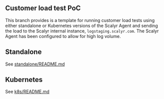 ## Customer load test PoC

This branch provides is a template for running customer load tests using
either standalone or Kubernetes versions of the Scalyr Agent and sending the
load to the Scalyr internal instance, `logstaging.scalyr.com`.  The Scalyr
Agent has been configured to allow for high log volume.


## Standalone

See [standalone/README.md](standalone/README.md)


## Kubernetes

See [k8s/README.md](k8s/README.md)

